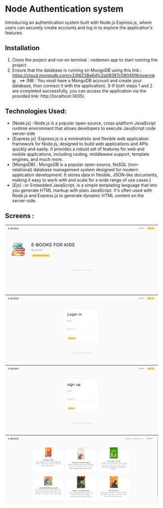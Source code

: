 # Node Authentication system

Introducing an authentication system built with Node.js Express.js, where users can securely create accounts and log in to explore the application's features.

## Installation

1. Clone the project and run on terminal : nodemon app to start running the project .
2. Ensure that the database is running on MongoDB using this link.: https://cloud.mongodb.com/v2/66238e6d1c2a08387c59045f#/overview .
==> (NB : You must have a MongoDB account and create your database, then connect it with the application). 
3-If both steps 1 and 2 are completed successfully, you can access the application via the provided link: http://localhost:3005/.

## Technologies Used:

- [Node.js] : Node.js is a popular open-source, cross-platform JavaScript runtime environment that allows developers to execute JavaScript code server-side
- [Express.js] :Express.js is a minimalistic and flexible web application framework for Node.js, designed to build web applications and APIs quickly and easily. It provides a robust set of features for web and mobile applications, including routing, middleware support, template engines, and much more.
- [MongoDB] : MongoDB is a popular open-source, NoSQL (non-relational) database management system designed for modern application development. It stores data in flexible, JSON-like documents, making it easy to work with and scale for a wide range of use cases.)
- [Ejs] : or Embedded JavaScript, is a simple templating language that lets you generate HTML markup with plain JavaScript. It's often used with Node.js and Express.js to generate dynamic HTML content on the server-side.

## Screens :
![home.png](scrennshots/home.png)
![login.png](scrennshots/login.png)
![sing.png](scrennshots/sign.png)
![books.png](scrennshots/books.png)
